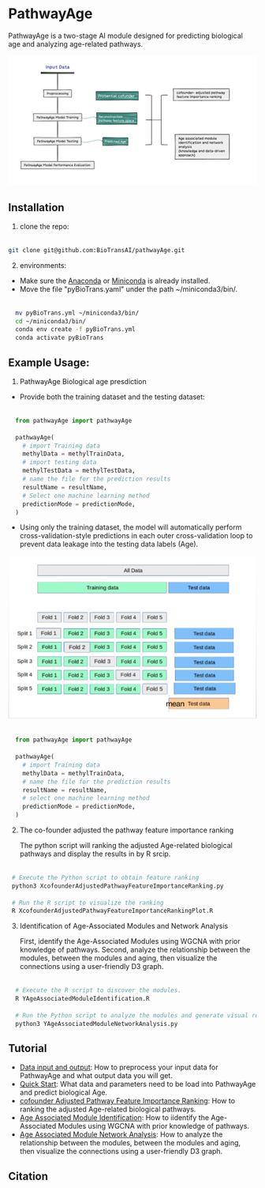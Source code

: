PathwayAge
==============

PathwayAge is a two-stage AI module designed for predicting biological age and analyzing age-related pathways.

 ![](Image/pathwayAgeProcess.png)

Installation
------------------- 


1. clone the repo:
 
```bash

git clone git@github.com:BioTransAI/pathwayAge.git

```
2. environments:
  - Make sure the  [Anaconda](https://www.anaconda.com/products/individual)  or [Miniconda](https://docs.conda.io/projects/miniconda/en/latest/) is already installed.  <br>
  - Move the file "pyBioTrans.yaml" under the path ~/miniconda3/bin/. <br>

  ```bash
  
    mv pyBioTrans.yml ~/miniconda3/bin/
    cd ~/miniconda3/bin/
    conda env create -f pyBioTrans.yml
    conda activate pyBioTrans

  ```


Example Usage:
------------------- 

1. PathwayAge Biological age presdiction   

  - Provide both the training dataset and the testing dataset:

  ```python

    from pathwayAge import pathwayAge
    
    pathwayAge(
      # import Training data
      methylData = methylTrainData,
      # import testing data
      methylTestData = methylTestData,
      # name the file for the prediction results
      resultName = resultName,
      # Select one machine learning method
      predictionMode = predictionMode,
    )
  ```

  - Using only the training dataset, the model will automatically perform cross-validation-style predictions in each outer cross-validation loop to prevent  data leakage into the testing data labels (Age).

  ![](Image/crossValidation.png)

  ```python

    from pathwayAge import pathwayAge
    
    pathwayAge(
      # import Training data
      methylData = methylTrainData,
      # name the file for the prediction results
      resultName = resultName,
      # select one machine learning method
      predictionMode = predictionMode,
    )
  ```

2. The co-founder adjusted the pathway feature importance ranking

    The python script will ranking the adjusted Age-related biological pathways and display the results in by R srcip.

  ```bash 
   
   # Execute the Python script to obtain feature ranking
   python3 XcofounderAdjustedPathwayFeatureImportanceRanking.py

   # Run the R script to visualize the ranking
   R XcofounderAdjustedPathwayFeatureImportanceRankingPlot.R

  ```

3. Identification of Age-Associated Modules and Network Analysis

    First, identify the Age-Associated Modules using WGCNA with prior knowledge of pathways.
    Second, analyze the relationship between the modules, between the modules and aging, then visualize the connections using a user-friendly D3 graph.


  ```bash 
    
    # Execute the R script to discover the modules.
    R YAgeAssociatedModuleIdentification.R

    # Run the Python script to analyze the modules and generate visual results.
    python3 YAgeAssociatedModuleNetworkAnalysis.py

  ```


Tutorial
------------------- 
- [Data input and output](tutorials/Data_format.md): How to preprocess your input data for PathwayAge and what output data you will get.
- [Quick Start](tutorials/Quick_Start.ipynb): What data and parameters need to be load into PathwayAge and predict biological Age.
- [cofounder Adjusted Pathway Feature Importance Ranking](tutorials/XcofounderAdjustedPathwayFeatureImportanceRanking.ipynb): How to ranking the adjusted Age-related biological pathways.
- [Age Associated Module Identification](tutorials/YAgeAssociatedModuleIdentification.md): How to iidentify the Age-Associated Modules using WGCNA with prior knowledge of pathways.
- [Age Associated Module Network Analysis](tutorials/AgeAssociatedModuleIdentification.ipynb): How to analyze the relationship between the modules, between the modules and aging, then visualize the connections using a user-friendly D3 graph.


Citation
------------------- 